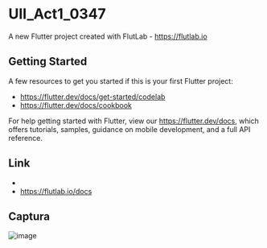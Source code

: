 # UII_Act1_0347

A new Flutter project created with FlutLab - https://flutlab.io

## Getting Started

A few resources to get you started if this is your first Flutter project:

- https://flutter.dev/docs/get-started/codelab
- https://flutter.dev/docs/cookbook

For help getting started with Flutter, view our
https://flutter.dev/docs, which offers tutorials,
samples, guidance on mobile development, and a full API reference.

## Link

-
-  https://flutlab.io/docs
## Captura
![image](https://github.com/CorreaMontesDiego/UIIAct1-0347/assets/143771010/046089fa-4b53-41d4-823c-ebd056292b27)

